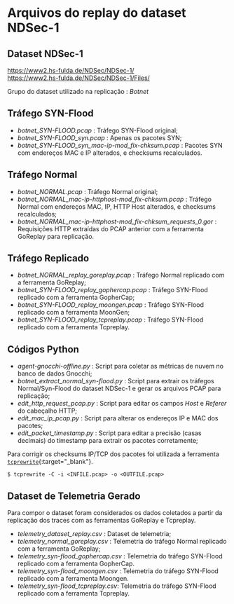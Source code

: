# Arquivos do replay do dataset NDSec-1

## Dataset NDSec-1
https://www2.hs-fulda.de/NDSec/NDSec-1/  
https://www2.hs-fulda.de/NDSec/NDSec-1/Files/  

Grupo do dataset utilizado na replicação : *Botnet*

## Tráfego SYN-Flood
 - *botnet_SYN-FLOOD.pcap* : Tráfego SYN-Flood original;
 - *botnet_SYN-FLOOD_syn.pcap* : Apenas os pacotes SYN;
 - *botnet_SYN-FLOOD_syn_mac-ip-mod_fix-chksum.pcap* : Pacotes SYN com endereços MAC e IP alterados, e checksums recalculados.
 
## Tráfego Normal
 - *botnet_NORMAL.pcap* : Tráfego Normal original;
 - *botnet_NORMAL_mac-ip-httphost-mod_fix-chksum.pcap* : Tráfego Normal com endereços MAC, IP, HTTP Host alterados, e checksums recalculados;
 - *botnet_NORMAL_mac-ip-httphost-mod_fix-chksum_requests_0.gor* : Requisições HTTP extraídas do PCAP anterior com a ferramenta GoReplay para replicação.

## Tráfego Replicado
 - *botnet_NORMAL_replay_goreplay.pcap* : Tráfego Normal replicado com a ferramenta GoReplay;
 - *botnet_SYN-FLOOD_replay_gophercap.pcap* : Tráfego SYN-Flood replicado com a ferramenta GopherCap;
 - *botnet_SYN-FLOOD_replay_moongen.pcap* : Tráfego SYN-Flood replicado com a ferramenta MoonGen;
 - *botnet_SYN-FLOOD_replay_tcpreplay.pcap* : Tráfego SYN-Flood replicado com a ferramenta Tcpreplay.

## Códigos Python
 - *agent-gnocchi-offline.py* : Script para coletar as métricas de nuvem no banco de dados Gnocchi;
 - *botnet_extract_normal_syn-flood.py* : Script para extrair os tráfegos Normal/Syn-Flood do dataset NDSec-1 e gerar os arquivos PCAP para replicação;
 - *edit_http_request_pcap.py* : Script para editar os campos *Host* e *Referer* do cabeçalho HTTP;
 - *edit_mac_ip_pcap.py* : Script para alterar os endereços IP e MAC dos pacotes;
 - *edit_packet_timestamp.py* : Script para editar a precisão (casas decimais) do timestamp para extrair os pacotes corretamente;
 
Para corrigir os checksums IP/TCP dos pacotes foi utilizada a ferramenta [`tcprewrite`](https://tcpreplay.appneta.com/){:target="_blank"}.
```
$ tcprewrite -C -i <INFILE.pcap> -o <OUTFILE.pcap>
```

## Dataset de Telemetria Gerado
Para compor o dataset foram considerados os dados coletados a partir da replicação dos traces com as ferramentas GoReplay e Tcpreplay.

- *telemetry_dataset_replay.csv* : Dataset de telemetria;
- *telemetry_normal_goreplay.csv* : Telemetria do tráfego Normal replicado com a ferramenta GoReplay;
- *telemetry_syn-flood_gophercap.csv* : Telemetria do tráfego SYN-Flood replicado com a ferramenta GopherCap.
- *telemetry_syn-flood_moongen.csv* : Telemetria do tráfego SYN-Flood replicado com a ferramenta Moongen.
- *telemetry_syn-flood_tcpreplay.csv*: Telemetria do tráfego SYN-Flood replicado com a ferramenta Tcpreplay.
